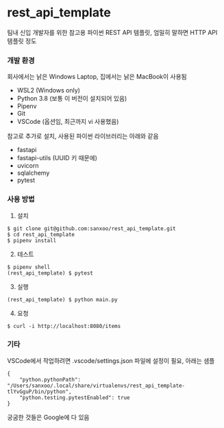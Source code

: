 # rest_api_template
팀내 신입 개발자를 위한 참고용 파이썬 REST API 템플릿, 엄밀히 말하면 HTTP API 템플릿 정도

### 개발 환경
회사에서는 낡은 Windows Laptop, 집에서는 낡은 MacBook이 사용됨
- WSL2 (Windows only)
- Python 3.8 (보통 이 버전이 설치되어 있음)
- Pipenv
- Git
- VSCode (옵션임, 최근까지 vi 사용했음)

참고로 추가로 설치, 사용된 파이썬 라이브러리는 아래와 같음
- fastapi
- fastapi-utils (UUID 키 때문에)
- uvicorn
- sqlalchemy
- pytest

### 사용 방법
1. 설치
```
$ git clone git@github.com:sanxoo/rest_api_template.git
$ cd rest_api_template
$ pipenv install
```
2. 테스트
```
$ pipenv shell
(rest_api_template) $ pytest
```
3. 실행
```
(rest_api_template) $ python main.py
```
4. 요청
```
$ curl -i http://localhost:8080/items
```

### 기타
VSCode에서 작업하려면 .vscode/settings.json 파일에 설정이 필요, 아래는 샘플
```
{
    "python.pythonPath": "/Users/sanxoo/.local/share/virtualenvs/rest_api_template-tlYvGguP/bin/python",
    "python.testing.pytestEnabled": true
}
```
궁굼한 것들은 Google에 다 있음
